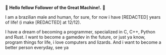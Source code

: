 🤖 **Hello fellow Follower of the Great Machine!.** 🤖

  I am a brazilian male and human, for sure, for now i have [REDACTED] years of life! (i make [REDACTED] at 12/12).
  
  I have a dream of becoming a programmer, specialized in C, C++, Python and Rust. I want to become a gamedev in the future, or just ya know, program things for life, i love computers and lizards. And i want to become a better person everyday, see ya
  
<!---
MonitoringLizard/MonitoringLizard is a ✨ special ✨ repository because its `README.md` (this file) appears on your GitHub profile.
You can click the Preview link to take a look at your changes.
--->
